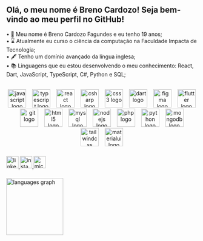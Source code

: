 <h2 align="left">Olá, o meu nome é Breno Cardozo! Seja bem-vindo ao meu perfil no GitHub!</h2>


<p align='left'>• 👻 Meu nome é Breno Cardozo Fagundes e eu tenho 19 anos;<br>• ⌛ Atualmente eu curso o ciência da computação na Faculdade Impacta de Tecnologia;<br>• 🖋️ Tenho um domínio avançado da língua inglesa;<br>• 📚 Linguagens que eu estou desenvolvendo o meu conhecimento: React, Dart, JavaScript, TypeScript, C#, Python e SQL;</p>
<br>

<div align="center">
  <img src="https://skillicons.dev/icons?i=js" height="48" alt="javascript logo"  />
  <img width="8" />
  <img src="https://skillicons.dev/icons?i=ts" height="48" alt="typescript logo"  />
  <img width="8" />
  <img src="https://skillicons.dev/icons?i=react" height="48" alt="react logo"  />
  <img width="8" />
  <img src="https://skillicons.dev/icons?i=cs" height="48" alt="csharp logo"  />
  <img width="8" />
  <img src="https://skillicons.dev/icons?i=css" height="48" alt="css3 logo"  />
  <img width="8" />
  <img src="https://skillicons.dev/icons?i=dart" height="48" alt="dart logo"  />
  <img width="8" />
  <img src="https://skillicons.dev/icons?i=figma" height="48" alt="figma logo"  />
  <img width="8" />
  <img src="https://skillicons.dev/icons?i=flutter" height="48" alt="flutter logo"  />
  <img width="8" />
  <img src="https://skillicons.dev/icons?i=git" height="48" alt="git logo"  />
  <img width="8" />
  <img src="https://skillicons.dev/icons?i=html" height="48" alt="html5 logo"  />
  <img width="8" />
  <img src="https://skillicons.dev/icons?i=mysql" height="48" alt="mysql logo"  />
  <img width="8" />
  <img src="https://skillicons.dev/icons?i=nodejs" height="48" alt="nodejs logo"  />
  <img width="8" />
  <img src="https://skillicons.dev/icons?i=php" height="48" alt="php logo"  />
  <img width="8" />
  <img src="https://skillicons.dev/icons?i=py" height="48" alt="python logo"  />
  <img width="8" />
  <img src="https://skillicons.dev/icons?i=mongodb" height="48" alt="mongodb logo"  />
  <img width="8" />
  <img src="https://skillicons.dev/icons?i=tailwind" height="48" alt="tailwindcss logo"  />
  <img width="8" />
  <img src="https://skillicons.dev/icons?i=materialui" height="48" alt="materialui logo"  />
</div>

###

<div align="left">
  <a href="https://www.linkedin.com/in/brenocardozo/" target="_blank">
    <img src="https://img.shields.io/static/v1?message=LinkedIn&logo=linkedin&label=&color=0077B5&logoColor=white&labelColor=&style=for-the-badge" height="32" alt="linkedin logo"  />
  </a>
  <a href="https://www.instagram.com/brenocardozof/" target="_blank">
    <img src="https://img.shields.io/static/v1?message=Instagram&logo=instagram&label=&color=E4405F&logoColor=white&labelColor=&style=for-the-badge" height="32" alt="instagram logo"  />
  </a>
  <a href="mailto:breno_cardozogarcia@hotmail.com" target="_blank">
    <img src="https://img.shields.io/static/v1?message=Outlook&logo=microsoft-outlook&label=&color=0078D4&logoColor=white&labelColor=&style=for-the-badge" height="32" alt="microsoft-outlook logo"  />
  </a>
</div>

###

<div align="left">
  <img src="https://github-readme-stats.vercel.app/api/top-langs?username=Breno-Cardozo&locale=pt-br&hide_title=false&layout=compact&card_width=320&langs_count=6&theme=algolia&hide_border=true&order=2" height="150" alt="languages graph"  />
</div>

###
